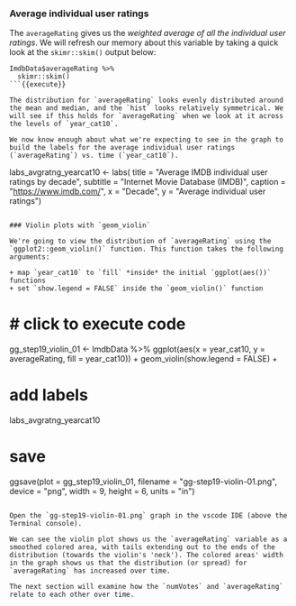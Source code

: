 ### Average individual user ratings

The `averageRating` gives us the *weighted average of all the individual user ratings*. We will refresh our memory about this variable by taking a quick look at the `skimr::skim()` output below: 

```
ImdbData$averageRating %>% 
  skimr::skim()
```{{execute}}

The distribution for `averageRating` looks evenly distributed around the mean and median, and the `hist` looks relatively symmetrical. We will see if this holds for `averageRating` when we look at it across the levels of `year_cat10`.

We now know enough about what we're expecting to see in the graph to build the labels for the average individual user ratings (`averageRating`) vs. time (`year_cat10`).

```
labs_avgratng_yearcat10 <- labs(
  title = "Average IMDB individual user ratings by decade", 
  subtitle = "Internet Movie Database (IMDB)",
  caption = "https://www.imdb.com/", 
  x = "Decade", 
  y = "Average individual user ratings")
```{{execute}}

### Violin plots with `geom_violin`

We're going to view the distribution of `averageRating` using the `ggplot2::geom_violin()` function. This function takes the following arguments: 

+ map `year_cat10` to `fill` *inside* the initial `ggplot(aes())` functions  
+ set `show.legend = FALSE` inside the `geom_violin()` function  

```
# # click to execute code
gg_step19_violin_01 <- ImdbData %>%
  ggplot(aes(x = year_cat10,
             y = averageRating,
             fill = year_cat10)) +
  geom_violin(show.legend = FALSE) + 
  # add labels
  labs_avgratng_yearcat10
# save
 ggsave(plot = gg_step19_violin_01,
        filename = "gg-step19-violin-01.png",
        device = "png",
        width = 9,
        height = 6,
        units = "in")
```{{execute}}

Open the `gg-step19-violin-01.png` graph in the vscode IDE (above the Terminal console). 

We can see the violin plot shows us the `averageRating` variable as a smoothed colored area, with tails extending out to the ends of the distribution (towards the violin's 'neck'). The colored areas' width in the graph shows us that the distribution (or spread) for `averageRating` has increased over time.

The next section will examine how the `numVotes` and `averageRating` relate to each other over time. 
